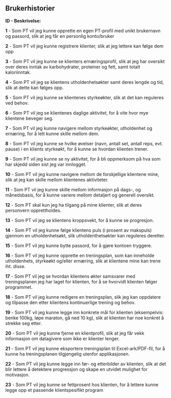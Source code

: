 ## Brukerhistorier

**ID - Beskrivelse:**

**1** -  Som PT vil jeg kunne opprette en egen PT-profil med unikt brukernavn og passord, slik at jeg får en personlig konto/bruker 
	
**2** -  Som PT vil jeg kunne registrere klienter, slik at jeg lettere kan følge dem opp 
		
**3** -  Som PT vil jeg kunne se klienters ernæringsprofil, slik at jeg har oversikt over deres inntak av karbohydrater, proteiner og fett, samt totalt kaloriinntak. 
	
**4** -  Som PT vil jeg se klientens utholdenhetsøkter samt deres lengde og tid, slik at dette kan følges opp. 		

**5** -  Som PT vil jeg kunne se klientenes styrkeøkter, slik at det kan reguleres ved behov. 		

**6** - Som PT vil jeg se klientenes daglige aktivitet, for å vite hvor mye klientene beveger seg.	

**7** -  Som PT vil jeg kunne navigere mellom styrkeøkter, utholdenhet og ernæring, for å lett kunne skille mellom dem. 		

**8** -  Som PT vil jeg kunne se hvilke øvelser (navn, antall set, antall reps, evt. pause) i en klients styrkeøkt, for å kunne se hvordan klienten trener. 	

**9** - Som PT vil jeg kunne se ny aktivitet, for å bli oppmerksom på hva som har skjedd siden sist jeg var innlogget.		

**10** -  Som PT vil jeg kunne navigere mellom de forskjellige klientene mine, slik at jeg kan skille mellom klientenes aktiviteter. 	

**11** - Som PT vil jeg kunne skille mellom informasjon på dags-, og månedsbasis, for å kunne variere mellom detaljert og generell oversikt.		

**12** -  Som PT skal kun jeg ha tilgang på mine klienter, slik at deres personvern opprettholdes.  		

**13** -  Som PT vil jeg se klientens kroppsvekt, for å kunne se progresjon. 	

**14** -  Som PT vil jeg kunne følge klientens puls (i prosent av makspuls) gjennom en utholdenhetsøkt, slik utholdenthetsøkter kan reguleres deretter. 		

**15** -  Som PT vil jeg kunne bytte passord, for å gjøre kontoen tryggere. 	

**16** -  Som PT vil jeg kunne opprette en treningsplan, som kan inneholde utholdenhets, styrkeøkt og/eller ernæring, slik at klientene mine kan trene iht. disse. 	

**17** - Som PT vil jeg se hvordan klientens økter samsvarer med treningsplanen jeg har laget for klienten, for å se hvorvidt klienten følger programmet.		

**18** - Som PT vil jeg kunne redigere en treningsplan, slik jeg kan oppdatere og tilpasse den etter klientens kontinuerlige trening og behov.		

**19** - Som PT vil jeg kunne legge inn konkrete mål for klienten (eksempelvis: benke 100kg, løpe maraton, gå ned 10 kg), slik at klienten har noe konkret å strekke seg etter.		

**20** -  Som PT vil jeg kunne fjerne en klientprofil, slik at jeg får vekk informasjon om datagivere som ikke er klienter lenger. 	

**21** -  Som PT vil jeg kunne eksportere treningsplan til Excel-ark/PDF-fil, for å kunne ha treningsplanen tilgjengelig utenfor applikasjonen. 	

**22** -  Som PT vil jeg kunne legge inn før- og etterbilder av klienten, slik at det blir lettere å detektere progressjon og skape en utvidet mulighet for motivasjon. 	

**23** -  Som PT vil jeg kunne se fettprosent hos klienten, for å lettere kunne legge opp et passende klientspesifikt program	
